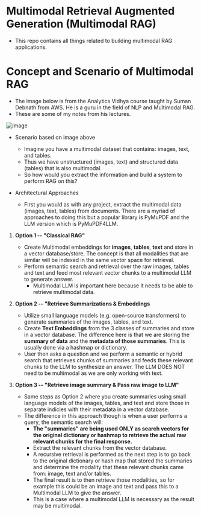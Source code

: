 # Multimodal Retrieval Augmented Generation (Multimodal RAG)
* This repo contains all things related to building multimodal RAG applications. 




# Concept and Scenario of Multimodal RAG
* The image below is from the Analytics Vidhya course taught by Suman Debnath from AWS. He is a guru in the field of NLP and Multimodal RAG.
* These are some of my notes from his lectures.

![image](https://github.com/user-attachments/assets/83932220-176e-47d0-b433-94f95144fa2b)


* Scenario based on image above
  * Imagine you have a multimodal dataset that contains: images, text, and tables.
  * Thus we have unstructured (images, text) and structured data (tables) that is also multimodal.
  * So how would you extract the information and build a system to perform RAG on this?

* Architectural Approaches
     * First you would as with any project, extract the multimodal data (images, text, tables) from documents. There are a myriad of approaches to doing this but a popular library is PyMuPDF and the LLM version which is PyMuPDF4LLM.

1. **Option 1 -- "Classical RAG"**
     * Create Multimodal embeddings for **images**, **tables**, **text** and store in a vector database/store. The concept is that all modalities that are similar will be indexed in the same vector space for retrieval.
     * Perform semantic search and retrieval over the raw images, tables and text and feed most relevant vector chunks to a multimodal LLM to generate answer.
         * Multimodal LLM is important here because it needs to be able to retrieve multimodal data.
      
2. **Option 2 -- "Retrieve Summarizations & Embeddings**
     * Utilize small language models (e.g. open-source transformers) to generate summaries of the images, tables, and text.
     * Create **Text Embeddings** from the 3 classes of summaries and store in a vector database. The difference here is that we are storing the **summary of data** and the **metadata of those summaries**. This is usually done via a hashmap or dictionary.
     * User then asks a question and we perform a semantic or hybrid search that retrieves chunks of summaries and feeds these relevant chunks to the LLM to synthesize an answer. The LLM DOES NOT need to be multimodal as we are only working with text.
  
3. **Option 3 -- "Retrieve image summary & Pass raw image to LLM"**
     * Same steps as Option 2 where you create summaries using small language models of the images, tables, and text and store those in separate indicies with their metadata in a vector database.
     * The difference in this approach though is when a user performs a query, the semantic search will:
         * **The "summaries" are being used ONLY as search vectors for the original dictionary or hashmap to retrieve the actual raw relevant chunks for the final response.**
         * Extract the relevant chunks from the vector database.
         * A recursive retrieval is performed as the next step is to go back to the original dictionary or hash map that stored the summaries and determine the modality that these relevant chunks came from: image, text and/or tables.
         * The final result is to then retrieve those modalities, so for example this could be an image and text and pass this to a Multimodal LLM to give the answer.
         * This is a case where a multimodal LLM is necessary as the result may be multimodal. 
